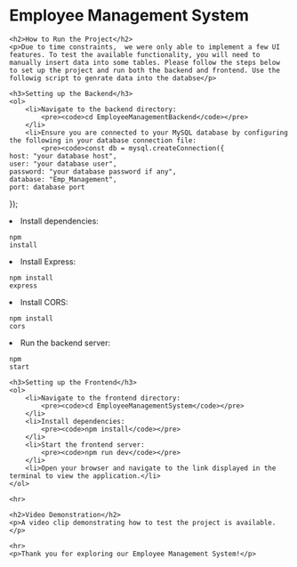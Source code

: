 <!DOCTYPE html>
<html lang="en">
<head>
    <meta charset="UTF-8">
    <meta name="viewport" content="width=device-width, initial-scale=1.0">
    <title>Employee Management System</title>
</head>
<body>
    <h1>Employee Management System</h1>

    <h2>How to Run the Project</h2>
    <p>Due to time constraints,  we were only able to implement a few UI features. To test the available functionality, you will need to manually insert data into some tables. Please follow the steps below to set up the project and run both the backend and frontend. Use the followig script to genrate data into the databse</p>

    <h3>Setting up the Backend</h3>
    <ol>
        <li>Navigate to the backend directory:
            <pre><code>cd EmployeeManagementBackend</code></pre>
        </li>
        <li>Ensure you are connected to your MySQL database by configuring the following in your database connection file:
            <pre><code>const db = mysql.createConnection({
    host: "your database host",
    user: "your database user",
    password: "your database password if any",
    database: "Emp_Management",
    port: database port
});</code></pre>
        </li>
        <li>Install dependencies:
            <pre><code>npm install</code></pre>
        </li>
        <li>Install Express:
            <pre><code>npm install express</code></pre>
        </li>
        <li>Install CORS:
            <pre><code>npm install cors</code></pre>
        </li>
        <li>Run the backend server:
            <pre><code>npm start</code></pre>
        </li>
    </ol>

    <h3>Setting up the Frontend</h3>
    <ol>
        <li>Navigate to the frontend directory:
            <pre><code>cd EmployeeManagementSystem</code></pre>
        </li>
        <li>Install dependencies:
            <pre><code>npm install</code></pre>
        </li>
        <li>Start the frontend server:
            <pre><code>npm run dev</code></pre>
        </li>
        <li>Open your browser and navigate to the link displayed in the terminal to view the application.</li>
    </ol>

    <hr>

    <h2>Video Demonstration</h2>
    <p>A video clip demonstrating how to test the project is available.</p>

    <hr>
    <p>Thank you for exploring our Employee Management System!</p>
</body>
</html>

